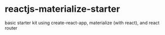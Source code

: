 # reactjs-materialize-starter
basic starter kit using create-react-app, materialize (with react), and react router
